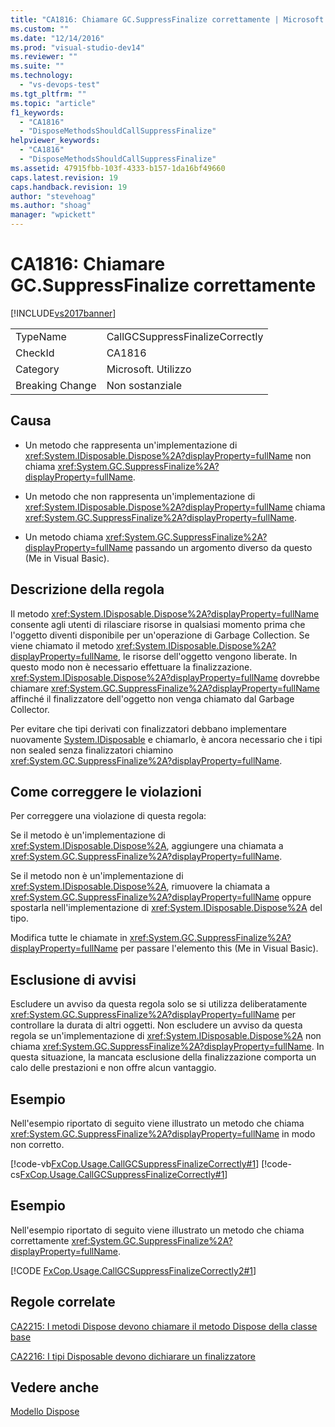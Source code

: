 ```yaml
---
title: "CA1816: Chiamare GC.SuppressFinalize correttamente | Microsoft Docs"
ms.custom: ""
ms.date: "12/14/2016"
ms.prod: "visual-studio-dev14"
ms.reviewer: ""
ms.suite: ""
ms.technology: 
  - "vs-devops-test"
ms.tgt_pltfrm: ""
ms.topic: "article"
f1_keywords: 
  - "CA1816"
  - "DisposeMethodsShouldCallSuppressFinalize"
helpviewer_keywords: 
  - "CA1816"
  - "DisposeMethodsShouldCallSuppressFinalize"
ms.assetid: 47915fbb-103f-4333-b157-1da16bf49660
caps.latest.revision: 19
caps.handback.revision: 19
author: "stevehoag"
ms.author: "shoag"
manager: "wpickett"
---
```

# CA1816: Chiamare GC.SuppressFinalize correttamente
[!INCLUDE[vs2017banner](../code-quality/includes/vs2017banner.md)]

|||  
|-|-|  
|TypeName|CallGCSuppressFinalizeCorrectly|  
|CheckId|CA1816|  
|Category|Microsoft.  Utilizzo|  
|Breaking Change|Non sostanziale|  
  
## Causa  
  
-   Un metodo che rappresenta un'implementazione di <xref:System.IDisposable.Dispose%2A?displayProperty=fullName> non chiama <xref:System.GC.SuppressFinalize%2A?displayProperty=fullName>.  
  
-   Un metodo che non rappresenta un'implementazione di <xref:System.IDisposable.Dispose%2A?displayProperty=fullName> chiama <xref:System.GC.SuppressFinalize%2A?displayProperty=fullName>.  
  
-   Un metodo chiama <xref:System.GC.SuppressFinalize%2A?displayProperty=fullName> passando un argomento diverso da questo \(Me in Visual Basic\).  
  
## Descrizione della regola  
 Il metodo <xref:System.IDisposable.Dispose%2A?displayProperty=fullName> consente agli utenti di rilasciare risorse in qualsiasi momento prima che l'oggetto diventi disponibile per un'operazione di Garbage Collection.  Se viene chiamato il metodo <xref:System.IDisposable.Dispose%2A?displayProperty=fullName>, le risorse dell'oggetto vengono liberate.  In questo modo non è necessario effettuare la finalizzazione.  <xref:System.IDisposable.Dispose%2A?displayProperty=fullName> dovrebbe chiamare <xref:System.GC.SuppressFinalize%2A?displayProperty=fullName> affinché il finalizzatore dell'oggetto non venga chiamato dal Garbage Collector.  
  
 Per evitare che tipi derivati con finalizzatori debbano implementare nuovamente [System.IDisposable](assetId:///System.IDisposable?qualifyHint=True&autoUpgrade=False) e chiamarlo, è ancora necessario che i tipi non sealed senza finalizzatori chiamino <xref:System.GC.SuppressFinalize%2A?displayProperty=fullName>.  
  
## Come correggere le violazioni  
 Per correggere una violazione di questa regola:  
  
 Se il metodo è un'implementazione di <xref:System.IDisposable.Dispose%2A>, aggiungere una chiamata a <xref:System.GC.SuppressFinalize%2A?displayProperty=fullName>.  
  
 Se il metodo non è un'implementazione di <xref:System.IDisposable.Dispose%2A>, rimuovere la chiamata a <xref:System.GC.SuppressFinalize%2A?displayProperty=fullName> oppure spostarla nell'implementazione di <xref:System.IDisposable.Dispose%2A> del tipo.  
  
 Modifica tutte le chiamate in <xref:System.GC.SuppressFinalize%2A?displayProperty=fullName> per passare l'elemento this \(Me in Visual Basic\).  
  
## Esclusione di avvisi  
 Escludere un avviso da questa regola solo se si utilizza deliberatamente <xref:System.GC.SuppressFinalize%2A?displayProperty=fullName> per controllare la durata di altri oggetti.  Non escludere un avviso da questa regola se un'implementazione di <xref:System.IDisposable.Dispose%2A> non chiama <xref:System.GC.SuppressFinalize%2A?displayProperty=fullName>.  In questa situazione, la mancata esclusione della finalizzazione comporta un calo delle prestazioni e non offre alcun vantaggio.  
  
## Esempio  
 Nell'esempio riportato di seguito viene illustrato un metodo che chiama <xref:System.GC.SuppressFinalize%2A?displayProperty=fullName> in modo non corretto.  
  
 [!code-vb[FxCop.Usage.CallGCSuppressFinalizeCorrectly#1](../code-quality/codesnippet/VisualBasic/ca1816-call-gc-suppressfinalize-correctly_1.vb)]
 [!code-cs[FxCop.Usage.CallGCSuppressFinalizeCorrectly#1](../code-quality/codesnippet/CSharp/ca1816-call-gc-suppressfinalize-correctly_1.cs)]  
  
## Esempio  
 Nell'esempio riportato di seguito viene illustrato un metodo che chiama correttamente <xref:System.GC.SuppressFinalize%2A?displayProperty=fullName>.  
  
 [!CODE [FxCop.Usage.CallGCSuppressFinalizeCorrectly2#1](../CodeSnippet/VS_Snippets_CodeAnalysis/FxCop.Usage.CallGCSuppressFinalizeCorrectly2#1)]  
  
## Regole correlate  
 [CA2215: I metodi Dispose devono chiamare il metodo Dispose della classe base](../code-quality/ca2215-dispose-methods-should-call-base-class-dispose.md)  
  
 [CA2216: I tipi Disposable devono dichiarare un finalizzatore](../code-quality/ca2216-disposable-types-should-declare-finalizer.md)  
  
## Vedere anche  
 [Modello Dispose](../Topic/Dispose%20Pattern.md)